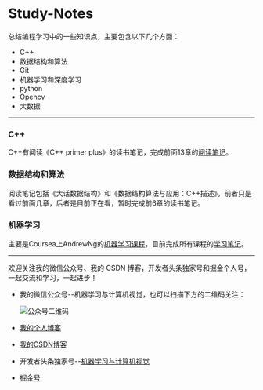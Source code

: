 # Study-Notes

总结编程学习中的一些知识点，主要包含以下几个方面：

- C++
- 数据结构和算法
- Git
- 机器学习和深度学习
- python
- Opencv
- 大数据

------

### C++

C++有阅读《C++ primer plus》的读书笔记，完成前面13章的[阅读笔记](https://github.com/ccc013/Study-Notes/tree/master/C%2B%2B/%E8%AF%BB%E4%B9%A6%E7%AC%94%E8%AE%B0/C%2B%2B%20primer%20plus)。

### 数据结构和算法

阅读笔记包括《大话数据结构》和《数据结构算法与应用：C++描述》，前者只是看过前面几章，后者是目前正在看，暂时完成前6章的读书笔记。

### 机器学习

主要是Coursea上AndrewNg的[机器学习课程](https://www.coursera.org/learn/machine-learning)，目前完成所有课程的[学习笔记](https://github.com/ccc013/Study-Notes/tree/master/MachineLearningStudy/%E6%9C%BA%E5%99%A8%E5%AD%A6%E4%B9%A0%E7%AC%94%E8%AE%B0)。

------

欢迎关注我的微信公众号、我的 CSDN 博客，开发者头条独家号和掘金个人号，一起交流和学习，一起进步！

- 我的微信公众号--机器学习与计算机视觉，也可以扫描下方的二维码关注：

  ![公众号二维码](https://cai-images-1257823952.cos.ap-beijing.myqcloud.com/qrcode_new.jpg)

- [我的个人博客](http://ccc013.github.io)

- [我的CSDN博客](https://blog.csdn.net/lc013)

- 开发者头条独家号--[机器学习与计算机视觉](https://toutiao.io/subjects/1584)

- [掘金号](https://juejin.im/user/5697a5e860b2608e6c4a6128/shares)



